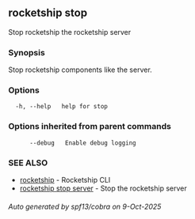 ## rocketship stop

Stop rocketship the rocketship server

### Synopsis

Stop rocketship components like the server.

### Options

```
  -h, --help   help for stop
```

### Options inherited from parent commands

```
      --debug   Enable debug logging
```

### SEE ALSO

* [rocketship](rocketship.md)	 - Rocketship CLI
* [rocketship stop server](rocketship_stop_server.md)	 - Stop the rocketship server

###### Auto generated by spf13/cobra on 9-Oct-2025

